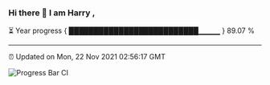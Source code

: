 ### Hi there 👋 I am Harry , 

⏳ Year progress { ██████████████████████████▁▁▁▁ } 89.07 %

---

⏰ Updated on Mon, 22 Nov 2021 02:56:17 GMT

![Progress Bar CI](https://github.com/duykhang68/duykhang68/workflows/Progress%20Bar%20CI/badge.svg)
